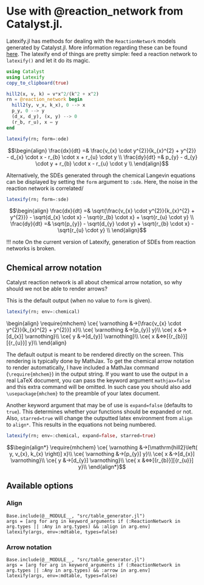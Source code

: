 # Use with @reaction_network from Catalyst.jl.

Latexify.jl has methods for dealing with the `ReactionNetwork` models generated by Catalyst.jl. More information regarding these can be found [here](https://github.com/SciML/Catalyst.jl). The latexify end of things are pretty simple: feed a reaction network to `latexify()` and let it do its magic.

```julia
using Catalyst
using Latexify
copy_to_clipboard(true)

hill2(x, v, k) = v*x^2/(k^2 + x^2)
rn = @reaction_network begin
  hill2(y, v_x, k_x), 0 --> x
  p_y, 0 --> y
  (d_x, d_y), (x, y) --> 0
  (r_b, r_u), x ↔ y
end

latexify(rn; form=:ode)
```
```math
\begin{align}
\frac{dx}{dt} =& \frac{v_{x} \cdot y^{2}}{k_{x}^{2} + y^{2}} - d_{x} \cdot x - r_{b} \cdot x + r_{u} \cdot y \\
\frac{dy}{dt} =& p_{y} - d_{y} \cdot y + r_{b} \cdot x - r_{u} \cdot y \\
\end{align}
```

Alternatively, the SDEs generated through the chemical Langevin equations can be displayed by setting the `form` argument to `:sde`. Here, the noise in the reaction network is correlated/
```julia
latexify(rn; form=:sde)
```
```math
\begin{align}
\frac{dx}{dt} =& \sqrt{\frac{v_{x} \cdot y^{2}}{k_{x}^{2} + y^{2}}} - \sqrt{d_{x} \cdot x} - \sqrt{r_{b} \cdot x} + \sqrt{r_{u} \cdot y} \\
\frac{dy}{dt} =& \sqrt{p_{y}} - \sqrt{d_{y} \cdot y} + \sqrt{r_{b} \cdot x} - \sqrt{r_{u} \cdot y} \\
\end{align}
```

!!! note
  On the current version of Latexify, generation of SDEs from reaction networks is broken.


## Chemical arrow notation

Catalyst reaction network is all about chemical arrow notation, so why should we not be able to render arrows?

This is the default output (when no value to `form` is given).

```julia
latexify(rn; env=:chemical)
```
\begin{align}
\require{mhchem}
\ce{ \varnothing &->[\frac{v_{x} \cdot y^{2}}{k_{x}^{2} + y^{2}}] x}\\\\
\ce{ \varnothing &->[p_{y}] y}\\\\
\ce{ x &->[d_{x}] \varnothing}\\\\
\ce{ y &->[d_{y}] \varnothing}\\\\
\ce{ x &<=>[{r_{b}}][{r_{u}}] y}\\\\
\end{align}

The default output is meant to be rendered directly on the screen. This rendering is typically done by MathJax. To get the chemical arrow notation to render automatically, I have included a MathJax command (`\require{mhchem}`) in the output string. If you want to use the output in a real LaTeX document, you can pass the keyword argument `mathjax=false` and this extra command will be omitted. In such case you should also add `\usepackage{mhchem}` to the preamble of your latex document.

Another keyword argument that may be of use is `expand=false` (defaults to `true`).
This determines whether your functions should be expanded or not.
Also, `starred=true` will change the outputted latex environment from `align` to `align*`. This results in the equations not being numbered.

```julia
latexify(rn; env=:chemical, expand=false, starred=true)
```

```math
\begin{align*}
\require{mhchem}
\ce{ \varnothing &->[\mathrm{hill2}\left( y, v_{x}, k_{x} \right)] x}\\
\ce{ \varnothing &->[p_{y}] y}\\
\ce{ x &->[d_{x}] \varnothing}\\
\ce{ y &->[d_{y}] \varnothing}\\
\ce{ x &<=>[{r_{b}}][{r_{u}}] y}\\
\end{align*}
```

## Available options
### Align
```@eval
Base.include(@__MODULE__, "src/table_generator.jl")
args = [arg for arg in keyword_arguments if (:ReactionNetwork in arg.types || :Any in arg.types) && :align in arg.env]
latexify(args, env=:mdtable, types=false)
```

### Arrow notation
```@eval
Base.include(@__MODULE__, "src/table_generator.jl")
args = [arg for arg in keyword_arguments if (:ReactionNetwork in arg.types || :Any in arg.types) && :arrow in arg.env]
latexify(args, env=:mdtable, types=false)
```
